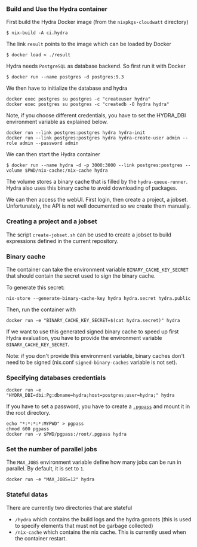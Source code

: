 ### Build and Use the Hydra container

First build the Hydra Docker image (from the `nixpkgs-cloudwatt` directory)
```
$ nix-build -A ci.hydra
```

The link `result` points to the image which can be loaded by Docker
```
$ docker load < ./result
```

Hydra needs `PostgreSQL` as database backend. So first run it with Docker
```
$ docker run --name postgres -d postgres:9.3
```

We then have to initialize the database and hydra

```
docker exec postgres su postgres -c "createuser hydra"
docker exec postgres su postgres -c "createdb -O hydra hydra"
```

Note, if you choose different credentials, you have to set the
HYDRA_DBI environment variable as explained below.

```
docker run --link postgres:postgres hydra hydra-init
docker run --link postgres:postgres hydra hydra-create-user admin --role admin --password admin
```

We can then start the Hydra container
```
$ docker run --name hydra -d -p 3000:3000 --link postgres:postgres --volume $PWD/nix-cache:/nix-cache hydra
```

The volume stores a binary cache that is filled by the
`hydra-queue-runner`. Hydra also uses this binary cache to avoid
downloading of packages.

We can then access the webUI. First login, then create a project, a
jobset. Unfortunately, the API is not well documented so we create
them manually.

### Creating a project and a jobset

The script `create-jobset.sh` can be used to create a jobset to build
expressions defined in the current repository.

### Binary cache

The container can take the environment variable `BINARY_CACHE_KEY_SECRET`
that should contain the secret used to sign the binary cache.

To generate this secret:
```
nix-store --generate-binary-cache-key hydra hydra.secret hydra.public
```

Then, run the container with
```
docker run -e "BINARY_CACHE_KEY_SECRET=$(cat hydra.secret)" hydra
```

If we want to use this generated signed binary cache to speed up first Hydra
evaluation, you have to provide the environment variable
`BINARY_CACHE_KEY_SECRET`.

Note: if you don't provide this environment variable, binary caches
      don't need to be signed (nix.conf `signed-binary-caches` variable is not set).

### Specifying databases credentials

```
docker run -e "HYDRA_DBI=dbi:Pg:dbname=hydra;host=postgres;user=hydra;" hydra
```

If you have to set a password, you have to create a
[`.pgpass`](https://www.postgresql.org/docs/9.3/static/libpq-pgpass.html)
and mount it in the root directory.
```
echo "*:*:*:*:MYPWD" > pgpass
chmod 600 pgpass
docker run -v $PWD/pgpass:/root/.pgpass hydra
```

### Set the number of parallel jobs

The `MAX_JOBS` environment variable define how many jobs can be run in
parallel. By default, it is set to `1`.

```
docker run -e "MAX_JOBS=12" hydra
```

### Stateful datas

There are currently two directories that are stateful

- `/hydra` which contains the build logs and the hydra gcroots (this
  is used to specify elements that must not be garbage collected)
- `/nix-cache` which contains the nix cache. This is currently used
  when the container restart.
